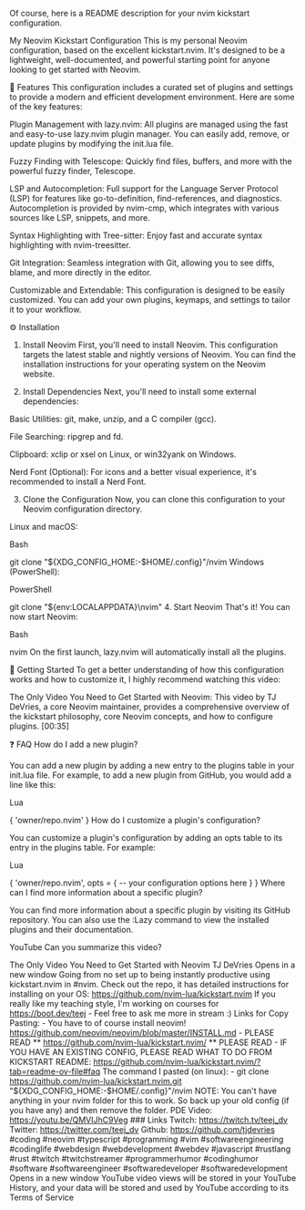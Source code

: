 Of course, here is a README description for your nvim kickstart configuration.

My Neovim Kickstart Configuration
This is my personal Neovim configuration, based on the excellent kickstart.nvim. It's designed to be a lightweight, well-documented, and powerful starting point for anyone looking to get started with Neovim.

🚀 Features
This configuration includes a curated set of plugins and settings to provide a modern and efficient development environment. Here are some of the key features:

Plugin Management with lazy.nvim: All plugins are managed using the fast and easy-to-use lazy.nvim plugin manager. You can easily add, remove, or update plugins by modifying the init.lua file.

Fuzzy Finding with Telescope: Quickly find files, buffers, and more with the powerful fuzzy finder, Telescope.

LSP and Autocompletion: Full support for the Language Server Protocol (LSP) for features like go-to-definition, find-references, and diagnostics. Autocompletion is provided by nvim-cmp, which integrates with various sources like LSP, snippets, and more.

Syntax Highlighting with Tree-sitter: Enjoy fast and accurate syntax highlighting with nvim-treesitter.

Git Integration: Seamless integration with Git, allowing you to see diffs, blame, and more directly in the editor.

Customizable and Extendable: This configuration is designed to be easily customized. You can add your own plugins, keymaps, and settings to tailor it to your workflow.

⚙️ Installation
1. Install Neovim
First, you'll need to install Neovim. This configuration targets the latest stable and nightly versions of Neovim. You can find the installation instructions for your operating system on the Neovim website.

2. Install Dependencies
Next, you'll need to install some external dependencies:

Basic Utilities: git, make, unzip, and a C compiler (gcc).

File Searching: ripgrep and fd.

Clipboard: xclip or xsel on Linux, or win32yank on Windows.

Nerd Font (Optional): For icons and a better visual experience, it's recommended to install a Nerd Font.

3. Clone the Configuration
Now, you can clone this configuration to your Neovim configuration directory.

Linux and macOS:

Bash

git clone <your-repo-url> "${XDG_CONFIG_HOME:-$HOME/.config}"/nvim
Windows (PowerShell):

PowerShell

git clone <your-repo-url> "${env:LOCALAPPDATA}\nvim"
4. Start Neovim
That's it! You can now start Neovim:

Bash

nvim
On the first launch, lazy.nvim will automatically install all the plugins.

📖 Getting Started
To get a better understanding of how this configuration works and how to customize it, I highly recommend watching this video:

The Only Video You Need to Get Started with Neovim: This video by TJ DeVries, a core Neovim maintainer, provides a comprehensive overview of the kickstart philosophy, core Neovim concepts, and how to configure plugins. [00:35]

❓ FAQ
How do I add a new plugin?

You can add a new plugin by adding a new entry to the plugins table in your init.lua file. For example, to add a new plugin from GitHub, you would add a line like this:

Lua

{ 'owner/repo.nvim' }
How do I customize a plugin's configuration?

You can customize a plugin's configuration by adding an opts table to its entry in the plugins table. For example:

Lua

{
  'owner/repo.nvim',
  opts = {
    -- your configuration options here
  }
}
Where can I find more information about a specific plugin?

You can find more information about a specific plugin by visiting its GitHub repository. You can also use the :Lazy command to view the installed plugins and their documentation.


YouTube
Can you summarize this video?

The Only Video You Need to Get Started with Neovim
TJ DeVries
Opens in a new window
Going from no set up to being instantly productive using kickstart.nvim in #nvim. Check out the repo, it has detailed instructions for installing on your OS: https://github.com/nvim-lua/kickstart.nvim If you really like my teaching style, I'm working on courses for https://boot.dev/teej - Feel free to ask me more in stream :) Links for Copy Pasting: - You have to of course install neovim! https://github.com/neovim/neovim/blob/master/INSTALL.md - PLEASE READ ** https://github.com/nvim-lua/kickstart.nvim/ ** PLEASE READ - IF YOU HAVE AN EXISTING CONFIG, PLEASE READ WHAT TO DO FROM KICKSTART README: https://github.com/nvim-lua/kickstart.nvim/?tab=readme-ov-file#faq The command I pasted (on linux): - git clone https://github.com/nvim-lua/kickstart.nvim.git "${XDG_CONFIG_HOME:-$HOME/.config}"/nvim NOTE: You can't have anything in your nvim folder for this to work. So back up your old config (if you have any) and then remove the folder. PDE Video: https://youtu.be/QMVIJhC9Veg ### Links Twitch: https://twitch.tv/teej_dv Twitter: https://twitter.com/teej_dv Github: https://github.com/tjdevries #coding #neovim #typescript #programming #vim #softwareengineering #codinglife #webdesign #webdevelopment #webdev #javascript #rustlang #rust #twitch #twitchstreamer #programmerhumor #codinghumor #software #softwareengineer #softwaredeveloper #softwaredevelopment
Opens in a new window
YouTube video views will be stored in your YouTube History, and your data will be stored and used by YouTube according to its Terms of Service
